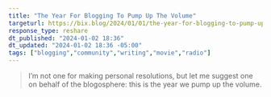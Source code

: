 ```yaml
---
title: "The Year For Blogging To Pump Up The Volume"
targeturl: https://bix.blog/2024/01/01/the-year-for-blogging-to-pump-up-the-volume/
response_type: reshare
dt_published: "2024-01-02 18:36"
dt_updated: "2024-01-02 18:36 -05:00"
tags: ["blogging","community","writing","movie","radio"]
---
```


> I’m not one for making personal resolutions, but let me suggest one on behalf of the blogosphere: this is the year we pump up the volume.